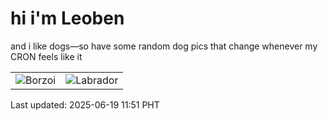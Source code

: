 # hi i'm Leoben

and i like dogs—so have some random dog pics that change whenever my CRON feels like it

|  |  |
|--------|----------|
| ![Borzoi](https://random-dog-vercel.vercel.app/api/random-borzoi?v=1750305110) | ![Labrador](https://random-dog-vercel.vercel.app/api/random-labrador?v=1750305110) |

Last updated: 2025-06-19 11:51 PHT
